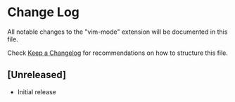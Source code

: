 # Change Log

All notable changes to the "vim-mode" extension will be documented in this file.

Check [Keep a Changelog](http://keepachangelog.com/) for recommendations on how to structure this file.

## [Unreleased]

- Initial release